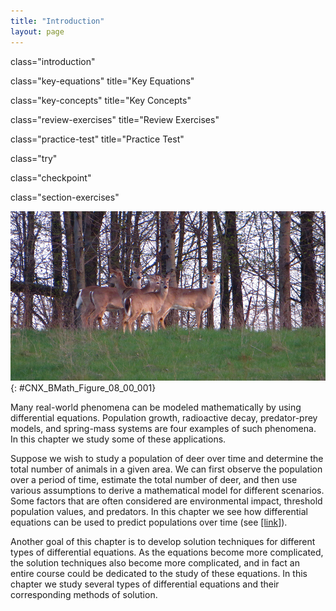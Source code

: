 ```yaml
---
title: "Introduction"
layout: page
---
```



<cnx-pi data-type="cnx.flag.introduction"> class="introduction" </cnx-pi>

<cnx-pi data-type="cnx.eoc">class="key-equations" title="Key Equations"</cnx-pi>

<cnx-pi data-type="cnx.eoc">class="key-concepts" title="Key Concepts"</cnx-pi>

<cnx-pi data-type="cnx.eoc">class="review-exercises" title="Review Exercises"</cnx-pi>

<cnx-pi data-type="cnx.eoc">class="practice-test" title="Practice Test"</cnx-pi>

<cnx-pi data-type="cnx.answers">class="try"</cnx-pi>

<cnx-pi data-type="cnx.answers">class="checkpoint"</cnx-pi>

<cnx-pi data-type="cnx.answers">class="section-exercises"</cnx-pi>

 ![This is a photograph of a deer.](../resources/CNX_Calc_Figure_08_00_001.jpg "The white-tailed deer (Odocoileus virginianus) of the eastern United States. Differential equations can be used to study animal populations. (credit: modification of work by Rachel Kramer, Flickr)"){: #CNX_BMath_Figure_08_00_001}

Many real-world phenomena can be modeled mathematically by using differential equations. Population growth, radioactive decay, predator-prey models, and spring-mass systems are four examples of such phenomena. In this chapter we study some of these applications.

Suppose we wish to study a population of deer over time and determine the total number of animals in a given area. We can first observe the population over a period of time, estimate the total number of deer, and then use various assumptions to derive a mathematical model for different scenarios. Some factors that are often considered are environmental impact, threshold population values, and predators. In this chapter we see how differential equations can be used to predict populations over time (see [\[link\]](/m53710#fs-id1170572203846)).

Another goal of this chapter is to develop solution techniques for different types of differential equations. As the equations become more complicated, the solution techniques also become more complicated, and in fact an entire course could be dedicated to the study of these equations. In this chapter we study several types of differential equations and their corresponding methods of solution.


